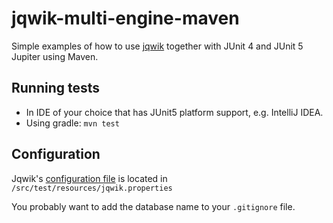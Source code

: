 # jqwik-multi-engine-maven

Simple examples of how to use [jqwik](https://jqwik.net) together with
JUnit 4 and JUnit 5 Jupiter using Maven.

## Running tests

- In IDE of your choice that has JUnit5 platform support, e.g. IntelliJ IDEA.
- Using gradle: `mvn test`

## Configuration

Jqwik's
[configuration file](https://jqwik.net/docs/current/user-guide.html#jqwik-configuration)
is located in `/src/test/resources/jqwik.properties`

You probably want to add the database name to your `.gitignore` file.
